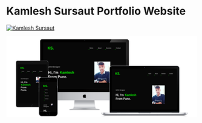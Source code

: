 # Kamlesh Sursaut Portfolio Website

[![Kamlesh Sursaut](https://img.shields.io/badge/Website-Check%20It%20Out-%2300C0A3?style=for-the-badge)](https://kamlesh-22.github.io/Portfolio-Website/)

<img src="Images/all-devices-black.png" alt="Devices" >